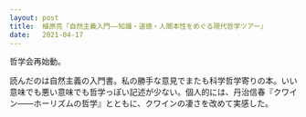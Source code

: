 ```yaml
---
layout: post
title:  植原亮『自然主義入門――知識・道徳・人間本性をめぐる現代哲学ツアー』
date:   2021-04-17
---
```


哲学会再始動。

読んだのは自然主義の入門書。私の勝手な意見でまたも科学哲学寄りの本。いい意味でも悪い意味でも哲学っぽい記述が少ない。個人的には、丹治信春『クワイン――ホーリズムの哲学』とともに、クワインの凄さを改めて実感した。
